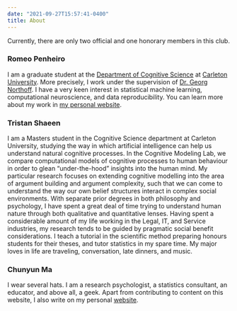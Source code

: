 ```yaml
---
date: "2021-09-27T15:57:41-0400"
title: About
---
```


Currently, there are only two official and one honorary members in this club.

### Romeo Penheiro

I am a graduate student at the [Department of Cognitive Science](https://carleton.ca/cognitivescience/) at [Carleton University](https://carleton.ca). More precisely, I work under the supervision of [Dr. Georg Northoff](http://www.georgnorthoff.com). I have a very keen interest in statistical machine learning, computational neuroscience, and data reproducibility. You can learn more about my work in [my personal website](https://romeopenheiro.netlify.app).

### Tristan Shaeen

I am a Masters student in the Cognitive Science department at Carleton University,
studying the way in which artificial intelligence can help us understand natural cognitive processes.
In the Cognitive Modeling Lab,
we compare computational models of cognitive processes to human behaviour 
in order to glean “under-the-hood” insights into the human mind.
My particular research focuses on extending cognitive modelling 
into the area of argument building and argument complexity,
such that we can come to understand the way our own belief structures 
interact in complex social environments.
With separate prior degrees in both philosophy and psychology,
I have spent a great deal of time trying to understand human nature
through both qualitative and quantitative lenses.
Having spent a considerable amount of my life working in the Legal, IT,
and Service industries,
my research tends to be guided by pragmatic social benefit considerations.
I teach a tutorial in the scientific method preparing honours students for their theses,
and tutor statistics in my spare time.
My major loves in life are traveling, conversation, late dinners, and music.


### Chunyun Ma

I wear several hats. I am a research psychologist, a statistics consultant,
an educator, and above all, a geek.
Apart from contributing to content on this website,
I also write on my personal [website](https://chunyunma.me).

